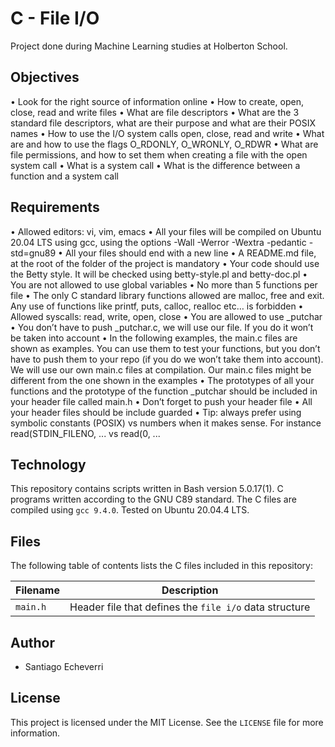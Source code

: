 # C - File I/O

Project done during Machine Learning studies at Holberton School.

## Objectives

• Look for the right source of information online
• How to create, open, close, read and write files
• What are file descriptors
• What are the 3 standard file descriptors, what are their purpose and what are their POSIX names
• How to use the I/O system calls open, close, read and write
• What are and how to use the flags O_RDONLY, O_WRONLY, O_RDWR
• What are file permissions, and how to set them when creating a file with the open system call
• What is a system call
• What is the difference between a function and a system call

## Requirements

• Allowed editors: vi, vim, emacs
• All your files will be compiled on Ubuntu 20.04 LTS using gcc, using the options -Wall -Werror -Wextra -pedantic -std=gnu89
• All your files should end with a new line
• A README.md file, at the root of the folder of the project is mandatory
• Your code should use the Betty style. It will be checked using betty-style.pl and betty-doc.pl
• You are not allowed to use global variables
• No more than 5 functions per file
• The only C standard library functions allowed are malloc, free and exit. Any use of functions like printf, puts, calloc, realloc etc… is forbidden
• Allowed syscalls: read, write, open, close
• You are allowed to use _putchar
• You don’t have to push _putchar.c, we will use our file. If you do it won’t be taken into account
• In the following examples, the main.c files are shown as examples. You can use them to test your functions, but you don’t have to push them to your repo (if you do we won’t take them into account). We will use our own main.c files at compilation. Our main.c files might be different from the one shown in the examples
• The prototypes of all your functions and the prototype of the function _putchar should be included in your header file called main.h
• Don’t forget to push your header file
• All your header files should be include guarded
• Tip: always prefer using symbolic constants (POSIX) vs numbers when it makes sense. For instance read(STDIN_FILENO, ... vs read(0, ...

## Technology

This repository contains scripts written in Bash version 5.0.17(1).
C programs written according to the GNU C89 standard. 
The C files are compiled using `gcc 9.4.0`.
Tested on Ubuntu 20.04.4 LTS.

## Files

The following table of contents lists the C files included in this repository:

| Filename | Description |
| -------- | ----------- |
| `main.h` | Header file that defines the `file i/o` data structure |

## Author

- Santiago Echeverri

## License

This project is licensed under the MIT License. See the `LICENSE` file for more information.
